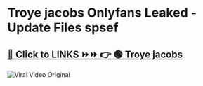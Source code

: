 
 # Troye jacobs Onlyfans Leaked - Update Files spsef

## <h2><a href="https://clipsfans.com/Troye_jacobs&ref=git">🔗 Click to LINKS ⏩⏩ 👉 🟢 Troye jacobs </a></h2>

<a href="https://clipsfans.com/Troye_jacobs&ref=git" rel="nofollow" data-target="animated-image.originalLink"><img src="https://i.ibb.co.com/xMMVF88/686577567.gif" alt="Viral Video Original" style="max-width: 100%; display: inline-block;" data-target="animated-image.originalImage"></a>

